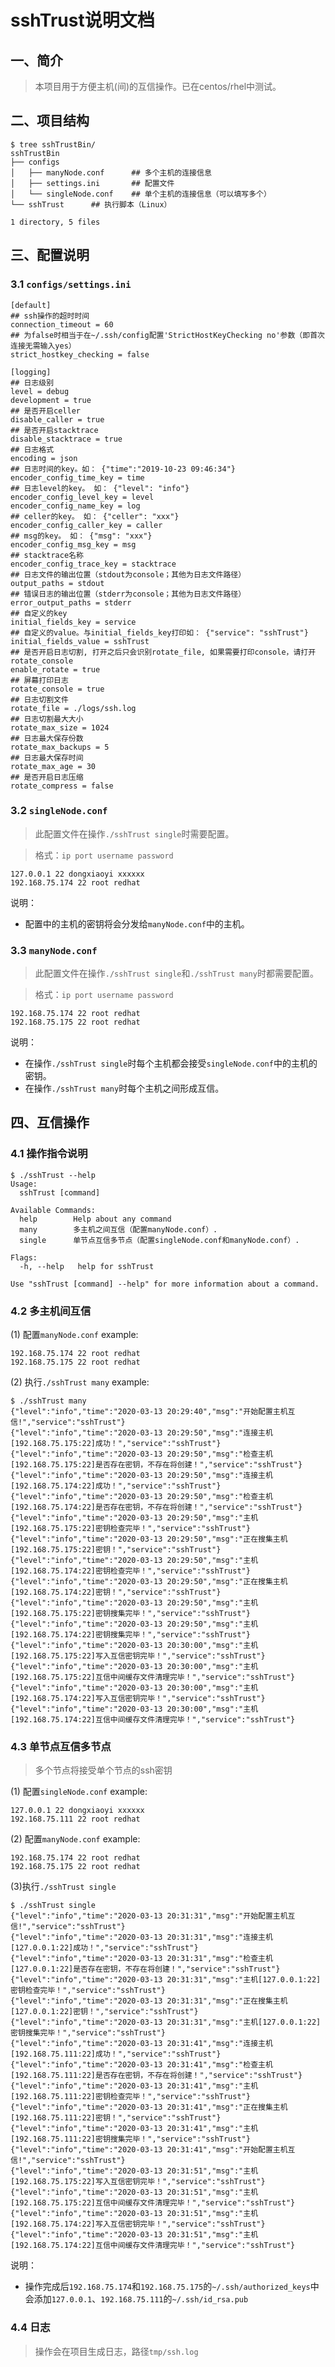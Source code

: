 # sshTrust说明文档
## 一、简介
> 本项目用于方便主机(间)的互信操作。已在centos/rhel中测试。


## 二、项目结构
```shell
$ tree sshTrustBin/
sshTrustBin
├── configs
│   ├── manyNode.conf      ## 多个主机的连接信息
│   ├── settings.ini       ## 配置文件
│   └── singleNode.conf    ## 单个主机的连接信息（可以填写多个）
└── sshTrust      ## 执行脚本（Linux）

1 directory, 5 files
```

## 三、配置说明
### 3.1 `configs/settings.ini`
```vim
[default]
## ssh操作的超时时间
connection_timeout = 60
## 为false时相当于在~/.ssh/config配置'StrictHostKeyChecking no'参数（即首次连接无需输入yes）
strict_hostkey_checking = false

[logging]
## 日志级别
level = debug
development = true
## 是否开启celler
disable_caller = true
## 是否开启stacktrace
disable_stacktrace = true
## 日志格式
encoding = json
## 日志时间的key。如： {"time":"2019-10-23 09:46:34"}
encoder_config_time_key = time
## 日志level的key。 如： {"level": "info"}
encoder_config_level_key = level
encoder_config_name_key = log
## celler的key。 如： {"celler": "xxx"}
encoder_config_caller_key = caller
## msg的key。 如： {"msg": "xxx"}
encoder_config_msg_key = msg
## stacktrace名称
encoder_config_trace_key = stacktrace
## 日志文件的输出位置（stdout为console；其他为日志文件路径）
output_paths = stdout
## 错误日志的输出位置（stderr为console；其他为日志文件路径）
error_output_paths = stderr
## 自定义的key
initial_fields_key = service
## 自定义的value。与initial_fields_key打印如： {"service": "sshTrust"}
initial_fields_value = sshTrust
## 是否开启日志切割, 打开之后只会识别rotate_file, 如果需要打印console，请打开rotate_console
enable_rotate = true
## 屏幕打印日志
rotate_console = true
## 日志切割文件
rotate_file = ./logs/ssh.log
## 日志切割最大大小
rotate_max_size = 1024
## 日志最大保存份数
rotate_max_backups = 5
## 日志最大保存时间
rotate_max_age = 30
## 是否开启日志压缩
rotate_compress = false
```

### 3.2 `singleNode.conf`
> 此配置文件在操作`./sshTrust single`时需要配置。

> 格式：`ip port username password`
```vim
127.0.0.1 22 dongxiaoyi xxxxxx
192.168.75.174 22 root redhat
```
说明：
- 配置中的主机的密钥将会分发给`manyNode.conf`中的主机。

### 3.3 `manyNode.conf`
> 此配置文件在操作`./sshTrust single`和`./sshTrust many`时都需要配置。
> 

> 格式：`ip port username password`
```vim
192.168.75.174 22 root redhat
192.168.75.175 22 root redhat
```
说明：
- 在操作`./sshTrust single`时每个主机都会接受`singleNode.conf`中的主机的密钥。
- 在操作`./sshTrust many`时每个主机之间形成互信。

## 四、互信操作
### 4.1 操作指令说明
```shell
$ ./sshTrust --help                                 
Usage:
  sshTrust [command]

Available Commands:
  help        Help about any command
  many        多主机之间互信（配置manyNode.conf）.
  single      单节点互信多节点（配置singleNode.conf和manyNode.conf）.

Flags:
  -h, --help   help for sshTrust

Use "sshTrust [command] --help" for more information about a command.
```

### 4.2 多主机间互信
(1) 配置`manyNode.conf`
example:
```vim
192.168.75.174 22 root redhat
192.168.75.175 22 root redhat
```
(2) 执行`./sshTrust many`
example:
```shell
$ ./sshTrust many
{"level":"info","time":"2020-03-13 20:29:40","msg":"开始配置主机互信!","service":"sshTrust"}
{"level":"info","time":"2020-03-13 20:29:50","msg":"连接主机[192.168.75.175:22]成功！","service":"sshTrust"}
{"level":"info","time":"2020-03-13 20:29:50","msg":"检查主机[192.168.75.175:22]是否存在密钥，不存在将创建！","service":"sshTrust"}
{"level":"info","time":"2020-03-13 20:29:50","msg":"连接主机[192.168.75.174:22]成功！","service":"sshTrust"}
{"level":"info","time":"2020-03-13 20:29:50","msg":"检查主机[192.168.75.174:22]是否存在密钥，不存在将创建！","service":"sshTrust"}
{"level":"info","time":"2020-03-13 20:29:50","msg":"主机[192.168.75.175:22]密钥检查完毕！","service":"sshTrust"}
{"level":"info","time":"2020-03-13 20:29:50","msg":"正在搜集主机[192.168.75.175:22]密钥！","service":"sshTrust"}
{"level":"info","time":"2020-03-13 20:29:50","msg":"主机[192.168.75.174:22]密钥检查完毕！","service":"sshTrust"}
{"level":"info","time":"2020-03-13 20:29:50","msg":"正在搜集主机[192.168.75.174:22]密钥！","service":"sshTrust"}
{"level":"info","time":"2020-03-13 20:29:50","msg":"主机[192.168.75.175:22]密钥搜集完毕！","service":"sshTrust"}
{"level":"info","time":"2020-03-13 20:29:50","msg":"主机[192.168.75.174:22]密钥搜集完毕！","service":"sshTrust"}
{"level":"info","time":"2020-03-13 20:30:00","msg":"主机[192.168.75.175:22]写入互信密钥完毕！","service":"sshTrust"}
{"level":"info","time":"2020-03-13 20:30:00","msg":"主机[192.168.75.175:22]互信中间缓存文件清理完毕！","service":"sshTrust"}
{"level":"info","time":"2020-03-13 20:30:00","msg":"主机[192.168.75.174:22]写入互信密钥完毕！","service":"sshTrust"}
{"level":"info","time":"2020-03-13 20:30:00","msg":"主机[192.168.75.174:22]互信中间缓存文件清理完毕！","service":"sshTrust"}
```

### 4.3 单节点互信多节点
> 多个节点将接受单个节点的ssh密钥

(1) 配置`singleNode.conf`
example:
```vim
127.0.0.1 22 dongxiaoyi xxxxxx
192.168.75.111 22 root redhat
```
(2) 配置`manyNode.conf`
example:
```vim
192.168.75.174 22 root redhat
192.168.75.175 22 root redhat
```
(3)执行`./sshTrust single`
```shell
$ ./sshTrust single
{"level":"info","time":"2020-03-13 20:31:31","msg":"开始配置主机互信!","service":"sshTrust"}
{"level":"info","time":"2020-03-13 20:31:31","msg":"连接主机[127.0.0.1:22]成功！","service":"sshTrust"}
{"level":"info","time":"2020-03-13 20:31:31","msg":"检查主机[127.0.0.1:22]是否存在密钥，不存在将创建！","service":"sshTrust"}
{"level":"info","time":"2020-03-13 20:31:31","msg":"主机[127.0.0.1:22]密钥检查完毕！","service":"sshTrust"}
{"level":"info","time":"2020-03-13 20:31:31","msg":"正在搜集主机[127.0.0.1:22]密钥！","service":"sshTrust"}
{"level":"info","time":"2020-03-13 20:31:31","msg":"主机[127.0.0.1:22]密钥搜集完毕！","service":"sshTrust"}
{"level":"info","time":"2020-03-13 20:31:41","msg":"连接主机[192.168.75.111:22]成功！","service":"sshTrust"}
{"level":"info","time":"2020-03-13 20:31:41","msg":"检查主机[192.168.75.111:22]是否存在密钥，不存在将创建！","service":"sshTrust"}
{"level":"info","time":"2020-03-13 20:31:41","msg":"主机[192.168.75.111:22]密钥检查完毕！","service":"sshTrust"}
{"level":"info","time":"2020-03-13 20:31:41","msg":"正在搜集主机[192.168.75.111:22]密钥！","service":"sshTrust"}
{"level":"info","time":"2020-03-13 20:31:41","msg":"主机[192.168.75.111:22]密钥搜集完毕！","service":"sshTrust"}
{"level":"info","time":"2020-03-13 20:31:41","msg":"开始配置主机互信!","service":"sshTrust"}
{"level":"info","time":"2020-03-13 20:31:51","msg":"主机[192.168.75.175:22]写入互信密钥完毕！","service":"sshTrust"}
{"level":"info","time":"2020-03-13 20:31:51","msg":"主机[192.168.75.175:22]互信中间缓存文件清理完毕！","service":"sshTrust"}
{"level":"info","time":"2020-03-13 20:31:51","msg":"主机[192.168.75.174:22]写入互信密钥完毕！","service":"sshTrust"}
{"level":"info","time":"2020-03-13 20:31:51","msg":"主机[192.168.75.174:22]互信中间缓存文件清理完毕！","service":"sshTrust"}
```
说明：
- 操作完成后`192.168.75.174`和`192.168.75.175`的`~/.ssh/authorized_keys`中会添加`127.0.0.1`、`192.168.75.111`的`~/.ssh/id_rsa.pub`

### 4.4 日志
> 操作会在项目生成日志，路径`tmp/ssh.log`

